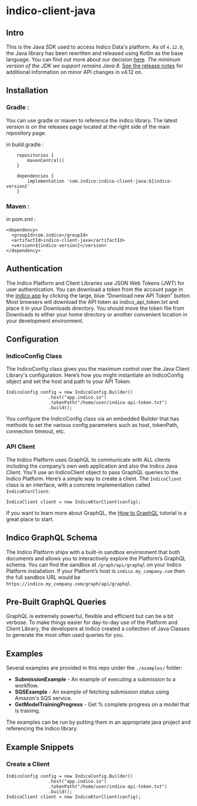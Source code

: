 # indico-client-java

## Intro

This is the Java SDK used to access Indico Data's platform. As of `4.12.0`, the Java library has been rewritten and released using Kotlin as the base language. You can find out more about our decision [here](https://indicodata.ai/blog/announcing-kotlin/). *The minimum version of the JDK we support remains Java 8.* [See the release notes](https://github.com/IndicoDataSolutions/indico-client-java/releases/tag/4.12.0) for additional information on minor API changes in v4.12 on.

## Installation

### Gradle :
 You can use gradle or maven to reference the indico library. The latest version is on the releases page located at the right side of the main repository page.

 in build.gradle : 
```
    repositories {
        mavenCentral()
    }

    dependencies {
        implementation 'com.indico:indico-client-java:${indico-version}'
    }
```

### Maven :
 in pom.xml : 
```
<dependency>
  <groupId>com.indico</groupId>
  <artifactId>indico-client-java</artifactId>
  <version>${indico-version}</version>
</dependency>
```

## Authentication

The Indico Platform and Client Libraries use JSON Web Tokens (JWT) for user authentication. You can download a token 
from the account page in the [indico app](https://app.indico.io/auth/account) by clicking the large, blue “Download new API Token” 
button. Most browsers will download the API token as indico_api_token.txt and place it in your Downloads directory. You should move 
the token file from Downloads to either your home directory or another convenient location in your development environment. 

## Configuration

### IndicoConfig Class
The IndicoConfig class gives you the maximum control over the Java Client Library's configuration. Here’s how you might instantiate 
an IndicoConfig object and set the host and path to your API Token:
```
IndicoConfig config = new IndicoConfig.Builder()
                .host("app.indico.io")
                .tokenPath("/home/user/indico-api-token.txt")
                .build();
```
You configure the IndicoConfig class via an embedded Builder that has methods to set the various config parameters such as 
host, tokenPath, connection timeout, etc.

### API Client

The Indico Platform uses GraphQL to communicate with ALL clients including the company’s own web application and also the 
Indico Java Client. You’ll use an IndicoClient object to pass GraphQL queries to the Indico Platform. Here’s a simple way 
to create a client. The `IndicoClient` class is an interface, with a concrete implementation called `IndicoKtorClient`:
```
IndicoClient client = new IndicoKtorClient(config);
```
If you want to learn more about GraphQL, the [How to GraphQL](https://www.howtographql.com/) tutorial is a great place to start.

## Indico GraphQL Schema

The Indico Platform ships with a built-in sandbox environment that both documents and allows you to interactively explore 
the Platform’s GraphQL schema. You can find the sandbox at `/graph/api/graphql` on your Indico Platform installation. If your 
Platform’s host is `indico.my_company.com` then the full sandbox URL would be `https://indico.my_company.com/graph/api/graphql`. 

## Pre-Built GraphQL Queries

GraphQL is extremely powerful, flexible and efficient but can be a bit verbose. To make things easier for day-to-day use of the 
Platform and Client Library, the developers at Indico created a collection of Java Classes to generate the most often used 
queries for you. 

## Examples

Several examples are provided in this repo under the `./examples/` folder:
* **SubmissionExample** - An example of executing a submission to a workflow.
* **SQSExample** - An example of fetching submission status using Amazon's SQS service.
* **GetModelTrainingProgress** - Get % complete progress on a model that is training.

The examples can be run by putting them in an appropriate java project and referencing the Indico library.

## Example Snippets

### Create a Client
```
IndicoConfig config = new IndicoConfig.Builder()
                .host("app.indico.io")
                .tokenPath("/home/user/indico-api-token.txt")
                .build();
IndicoClient client = new IndicoKtorClient(config);
```
